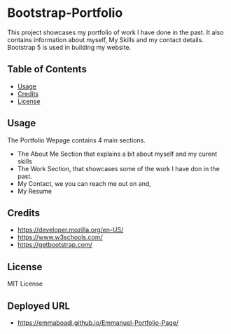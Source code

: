# Bootstrap-Portfolio
This project showcases my portfolio of work I have done in the past. It also contains information about myself, My Skills and my contact details. Bootstrap 5 is used in building my website.


## Table of Contents
- [Usage](#usage)
- [Credits](#credits)
- [License](#license)


## Usage
The Portfolio Wepage contains 4 main sections.
- The About Me Section that explains a bit about myself and my curent skills
- The Work Section, that showcases some of the work I have don in the past.
- My Contact, we you can reach me out on and,
- My Resume

## Credits
- https://developer.mozilla.org/en-US/
- https://www.w3schools.com/
- https://getbootstrap.com/

## License
MIT License


## Deployed URL
- https://emmaboadi.github.io/Emmanuel-Portfolio-Page/